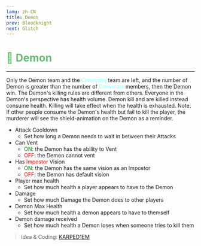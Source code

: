 ```yaml
---
lang: zh-CN
title: Demon
prev: Bloodknight
next: Glitch
---
```


# <font color="#68bc71">👿 <b>Demon</b></font> <Badge text="Killing" type="tip" vertical="middle"/>

***

Only the Demon team and the <font color=#8cffff>Crewmate</font> team are left, and the number of Demon is greater than the number of <font color=#8cffff>Crewmate</font> members, then the Demon win. The Demon's killing rules are different from others. Everyone in the Demon's perspective has health volume. Demon kill and are killed instead consume health. Killing will take effect when the health is exhausted. Note: If other people consume the Demon's health but fail to kill the player, the murderer will see the shield-animation on the Demon as a reminder.

- Attack Cooldown
  - Set how long a Demon needs to wait in between their Attacks
- Can Vent
  - <font color=green>ON</font>: the Demon has the ability to Vent
  - <font color=red>OFF</font>: the Demon cannot vent
- Has <font color=red>Impostor</font> Vision
  - <font color=green>ON</font>: the Demon has the same vision as an Impostor
  - <font color=red>OFF</font>: the Demon has default vision
- Player max health
  - Set how much health a player appears to have to the Demon
- Damage
  - Set how much Damage the Demon does to other players
- Demon Max Health
  - Set how much health a demon appears to have to themself
- Demon damage received
  - Set how much health a Demon loses when someone tries to kill them

> Idea & Coding: [KARPED1EM](https://github.com/KARPED1EM)
